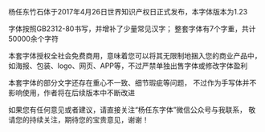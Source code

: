 杨任东竹石体于2017年4月26日世界知识产权日正式发布，本字体版本为1.23

字体按照GB2312-80书写，并增补了少量常见汉字；
整套字体有7个字重，共计50000余个字符

本套字体授权全社会免费商用，意味着您可以将其无限制地捆入您的商业产品中，
如海报、包装、logo、网页、APP等，不过严禁单独出售字体或修改字体盈利

本套字体的部分文字还存在重心不一致、细节瑕疵等问题，
不过作为手写体并不影响使用，作者将在后续版本中不断改进

如果您有任何意见或者建议，请直接关注“杨任东字体”微信公众号与我联系，
敬请您的持续关注，期待您的宝贵意见，谢谢！
